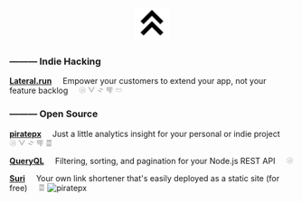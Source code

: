 <p align="center">
  <img src="assets/chevron.svg" width="60" height="60" alt="Justin Stayton" />
</p>

### ——— Indie Hacking

**[Lateral.run](https://www.lateral.run/)**
&nbsp;&nbsp;&nbsp;&nbsp;Empower your customers to extend your app, not your feature backlog
&nbsp;&nbsp;&nbsp;&nbsp;[<img src="assets/node_js.svg" width="12" height="12" alt="Node.js" />](https://nodejs.org/)
[<img src="assets/vue_js.svg" width="12" height="12" alt="Vue.js" />](https://vuejs.org/)
[<img src="assets/tailwind_css.svg" width="12" height="12" alt="Tailwind CSS" />](https://tailwindcss.com/)
[<img src="assets/postgresql.svg" width="12" height="12" alt="PostgreSQL" />](https://www.postgresql.org/)
[<img src="assets/aws.svg" width="12" height="12" alt="AWS" />](https://aws.amazon.com/)

### ——— Open Source

**[piratepx](https://www.piratepx.com/)**
&nbsp;&nbsp;&nbsp;&nbsp;Just a little analytics insight for your personal or indie project
&nbsp;&nbsp;&nbsp;&nbsp;[<img src="assets/node_js.svg" width="12" height="12" alt="Node.js" />](https://nodejs.org/)
[<img src="assets/vue_js.svg" width="12" height="12" alt="Vue.js" />](https://vuejs.org/)
[<img src="assets/tailwind_css.svg" width="12" height="12" alt="Tailwind CSS" />](https://tailwindcss.com/)
[<img src="assets/postgresql.svg" width="12" height="12" alt="PostgreSQL" />](https://www.postgresql.org/)
[<img src="assets/eleventy.svg" width="12" height="12" alt="11ty" />](https://www.11ty.dev/)

**[QueryQL](https://github.com/TRUEPIC/queryql)**
&nbsp;&nbsp;&nbsp;&nbsp;Filtering, sorting, and pagination for your Node.js REST API
&nbsp;&nbsp;&nbsp;&nbsp;[<img src="assets/node_js.svg" width="12" height="12" alt="Node.js" />](https://nodejs.org/)

**[Suri](https://github.com/jstayton/suri)**
&nbsp;&nbsp;&nbsp;&nbsp;Your own link shortener that's easily deployed as a static site (for free)
&nbsp;&nbsp;&nbsp;&nbsp;[<img src="assets/eleventy.svg" width="12" height="12" alt="11ty" />](https://www.11ty.dev/)
![piratepx](https://app.piratepx.com/ship?p=e91ddd1b-31ad-4c36-b03e-be4a1e9a7678&i=jstayton)

